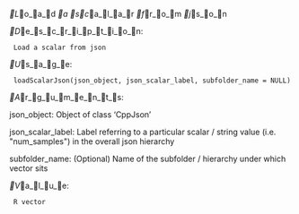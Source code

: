 _L_o_a_d _a _s_c_a_l_a_r _f_r_o_m _j_s_o_n

_D_e_s_c_r_i_p_t_i_o_n:

     Load a scalar from json

_U_s_a_g_e:

     loadScalarJson(json_object, json_scalar_label, subfolder_name = NULL)
     
_A_r_g_u_m_e_n_t_s:

json_object: Object of class ‘CppJson’

json_scalar_label: Label referring to a particular scalar / string
          value (i.e. "num_samples") in the overall json hierarchy

subfolder_name: (Optional) Name of the subfolder / hierarchy under
          which vector sits

_V_a_l_u_e:

     R vector

